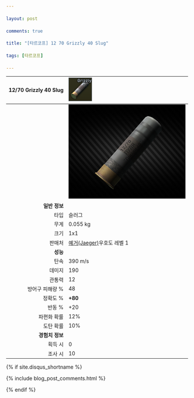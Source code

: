 ```yaml
---

layout: post

comments: true

title: "[타르코프] 12 70 Grizzly 40 Slug"

tags: [타르코프]

---
```


|12/70 Grizzly 40 Slug|![12/70 Grizzly 40 Slug](/assets/image/tarkov/bullet/1270Grizzly40SlugIcon.png)|
|--:|:--|
||![12/70 Grizzly 40 Slug](/assets/image/tarkov/bullet/1270Grizzly40Slug.png)|
|**일반 정보**|
|타입|슬러그|
|무게|0.055 kg|
|크기|1x1|
|판매처|[예거(Jaeger)](https://dndl93.github.io/_posts/2021-02-07-%ED%83%80%EB%A5%B4%EC%BD%94%ED%94%84-%EC%98%88%EA%B1%B0(Jaeger)/)우호도 레벨 1|
|**성능**|
|탄속|390 m/s|
|데미지|190|
|관통력|12|
|방어구 피해량 %|48|
|정확도 %|**+80**|
|반동 %|+20|
|파편화 확률|12%|
|도탄 확률|10%|
|**경험치 정보**|
|획득 시|0|
|조사 시|10|

{% if site.disqus_shortname %}

<div class="comments">

  {% include blog_post_comments.html %}

</div>

{% endif %}



<div id="disqus_thread"></div>